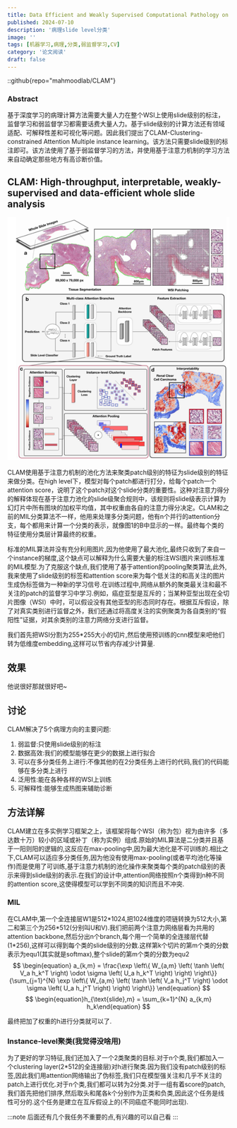 ```yaml
---
title: Data Efficient and Weakly Supervised Computational Pathology on Whole Slide Images
published: 2024-07-10
description: '病理slide level分类'
image: ''
tags: [机器学习,病理,分类,弱监督学习,CV]
category: '论文阅读'
draft: false 
---
```

::github{repo="mahmoodlab/CLAM"}

### Abstract

基于深度学习的病理计算方法需要大量人力在整个WSI上使用slide级别的标注，监督学习和弱监督学习都需要话费大量人力。基于slide级别的计算方法还有领域适配、可解释性差和可视化等问题。因此我们提出了CLAM-Clustering-constrained Attention Multiple instance learning。该方法只需要slide级别的标注即可。该方法使用了基于弱监督学习的方法，并使用基于注意力机制的学习方法来自动确定那些地方有高诊断价值。

## CLAM: High-throughput, interpretable, weakly-supervised and data-efficient whole slide analysis

![image-20240710184957687](./assets/image-20240710184957687.png)

CLAM使用基于注意力机制的池化方法来聚类patch级别的特征为slide级别的特征来做分类。在high level下，模型对每个patch都进行打分，给每个patch一个attention score，说明了这个patch对这个slide分类的重要性。这种对注意力得分的解释体现在基于注意力池化的slide级聚合规则中，该规则将slide级表示计算为幻灯片中所有图块的加权平均值，其中权重由各自的注意力得分决定。CLAM和之前的MIL分类算法不一样，他用来处理多分类问题，他有n个并行的attention分支，每个都用来计算一个分类的表示，就像图1的B中显示的一样。最终每个类的特征使用分类层计算最终的权重。

标准的MIL算法并没有充分利用图片,因为他使用了最大池化,最终只收到了来自一个instance的梯度,这个缺点可以解释为什么需要大量的标注WSI图片来训练标准的MIL模型.为了克服这个缺点,我们使用了基于attention的pooling聚类算法,此外,我来使用了slide级别的标签和attention score来为每个低关注的和高关注的图片生成伪标签做为一种新的学习信号.在训练过程中,网络从额外的聚类最关注和最不关注的patch的监督学习中学习.例如，癌症亚型是互斥的；当某种亚型出现在全切片图像（WSI）中时，可以假设没有其他亚型的形态同时存在。根据互斥假设，除了对真实类别进行监督之外，我们还通过将高度关注的实例聚类为各自类别的“假阳性”证据，对其余类别的注意力网络分支进行监督。

我们首先把WSI分割为255\*255大小的切片,然后使用预训练的cnn模型来吧他们转为低维度embedding,这样可以节省内存减少计算量.

## 效果

他说很好那就很好吧~

## 讨论

CLAM解决了5个病理方向的主要问题:

1. 弱监督:只使用slide级别的标注
2. 数据高效:我们的模型能够在更少的数据上进行拟合
3. 可以在多分类任务上进行:不像其他的在2分类任务上进行的代码,我们的代码能够在多分类上进行
4. 泛用性:能在各种各样的WSI上训练
5. 可解释性:能够生成热图来辅助诊断

## 方法详解

CLAM建立在多实例学习框架之上，该框架将每个WSI（称为包）视为由许多（多达数十万）较小的区域或补丁（称为实例）组成.原始的MIL算法是二分类并且基于一阳则阳的逻辑的,这反应在max-pooling中,因为最大池化是不可训练的.相比之下,CLAM可以适应多分类任务,因为他没有使用max-pooling(或者平均池化等操作)而是使用了可训练,基于注意力机制的池化操作来聚类每个类的patch级别的表示来得到slide级别的表示.在我们的设计中,attention网络按照n个类得到n种不同的attention score,这使得模型可以学到不同类的知识而且不冲突.

### MIL

在CLAM中,第一个全连接层W1是512\*1024,把1024维度的项链转换为512大小,第二和第三个为256\*512(分别叫U和V).我们把前两个注意力网络层看为共用的attention backbone,然后分出n个branch,每个用一个简单的全连接层代替(1\*256),这样可以得到每个类的slide级别的分数.这样第k个切片的第m个类的分数表示为equ1(其实就是softmax),整个slide的第m个类的分数为equ2
$$
\begin{equation}
 a_{k,m} = \frac{\exp \left\{ W_{a,m} \left( \tanh \left( V_a h_k^T \right) \odot \sigma \left( U_a h_k^T \right) \right) \right\}}{\sum_{j=1}^{N} \exp \left\{ W_{a,m} \left( \tanh \left( V_a h_j^T \right) \odot \sigma \left( U_a h_j^T \right) \right) \right\}}
\end{equation}
$$
$$
\begin{equation}h_{\text{slide},m} = \sum_{k=1}^{N} a_{k,m} h_k\end{equation}
$$

最终把加了权重的h进行分类就可以了.

### Instance-level聚类(我觉得没啥用)

为了更好的学习特征,我们还加入了一个2类聚类的目标.对于n个类,我们都加入一个clustering layer(2\*512的全连接层)对h进行聚类.因为我们没有patch级别的标签,因此我们用attention网络输出了伪标签,我们只在模型强关注和几乎不关注的patch上进行优化.对于n个类,我们都可以转为2分类.对于一组有着score的patch,我们首先把他们排序,然后取头和尾各k个分别作为正类和负类,因此这个任务是线性可分的.这个任务是建立在互斥假设上的(不同癌症不能同时出现).



:::note
后面还有几个我任务不重要的点,有兴趣的可以自己看
:::

